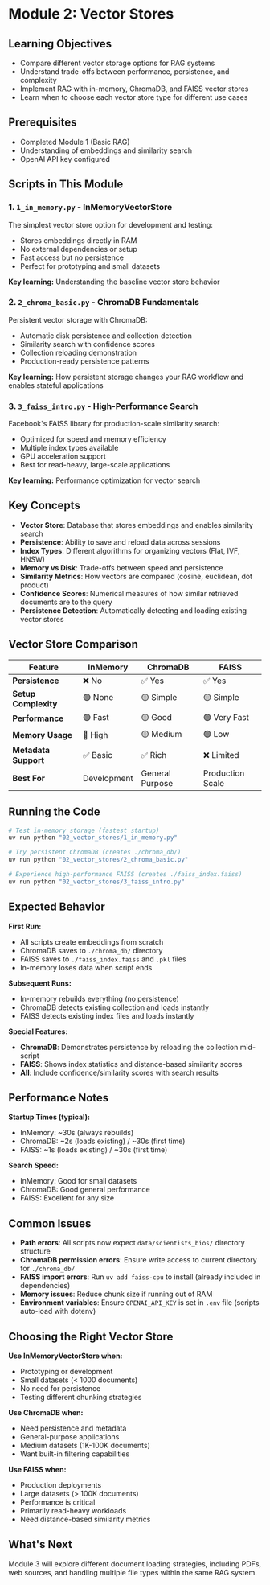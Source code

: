 # Module 2: Vector Stores

## Learning Objectives
- Compare different vector storage options for RAG systems
- Understand trade-offs between performance, persistence, and complexity
- Implement RAG with in-memory, ChromaDB, and FAISS vector stores
- Learn when to choose each vector store type for different use cases

## Prerequisites
- Completed Module 1 (Basic RAG)
- Understanding of embeddings and similarity search
- OpenAI API key configured

## Scripts in This Module

### 1. `1_in_memory.py` - InMemoryVectorStore
The simplest vector store option for development and testing:
- Stores embeddings directly in RAM
- No external dependencies or setup
- Fast access but no persistence
- Perfect for prototyping and small datasets

**Key learning:** Understanding the baseline vector store behavior

### 2. `2_chroma_basic.py` - ChromaDB Fundamentals
Persistent vector storage with ChromaDB:
- Automatic disk persistence and collection detection
- Similarity search with confidence scores
- Collection reloading demonstration
- Production-ready persistence patterns

**Key learning:** How persistent storage changes your RAG workflow and enables stateful applications

### 3. `3_faiss_intro.py` - High-Performance Search
Facebook's FAISS library for production-scale similarity search:
- Optimized for speed and memory efficiency
- Multiple index types available
- GPU acceleration support
- Best for read-heavy, large-scale applications

**Key learning:** Performance optimization for vector search

## Key Concepts

- **Vector Store**: Database that stores embeddings and enables similarity search
- **Persistence**: Ability to save and reload data across sessions
- **Index Types**: Different algorithms for organizing vectors (Flat, IVF, HNSW)
- **Memory vs Disk**: Trade-offs between speed and persistence
- **Similarity Metrics**: How vectors are compared (cosine, euclidean, dot product)
- **Confidence Scores**: Numerical measures of how similar retrieved documents are to the query
- **Persistence Detection**: Automatically detecting and loading existing vector stores

## Vector Store Comparison

| Feature | InMemory | ChromaDB | FAISS |
|---------|----------|----------|-------|
| **Persistence** | ❌ No | ✅ Yes | ✅ Yes |
| **Setup Complexity** | 🟢 None | 🟡 Simple | 🟡 Simple |
| **Performance** | 🟢 Fast | 🟡 Good | 🟢 Very Fast |
| **Memory Usage** | 🔴 High | 🟡 Medium | 🟢 Low |
| **Metadata Support** | ✅ Basic | ✅ Rich | ❌ Limited |
| **Best For** | Development | General Purpose | Production Scale |

## Running the Code

```bash
# Test in-memory storage (fastest startup)
uv run python "02_vector_stores/1_in_memory.py"

# Try persistent ChromaDB (creates ./chroma_db/)
uv run python "02_vector_stores/2_chroma_basic.py"

# Experience high-performance FAISS (creates ./faiss_index.faiss)
uv run python "02_vector_stores/3_faiss_intro.py"
```

## Expected Behavior

**First Run:**
- All scripts create embeddings from scratch
- ChromaDB saves to `./chroma_db/` directory
- FAISS saves to `./faiss_index.faiss` and `.pkl` files
- In-memory loses data when script ends

**Subsequent Runs:**
- In-memory rebuilds everything (no persistence)
- ChromaDB detects existing collection and loads instantly
- FAISS detects existing index files and loads instantly

**Special Features:**
- **ChromaDB**: Demonstrates persistence by reloading the collection mid-script
- **FAISS**: Shows index statistics and distance-based similarity scores
- **All**: Include confidence/similarity scores with search results

## Performance Notes

**Startup Times (typical):**
- InMemory: ~30s (always rebuilds)
- ChromaDB: ~2s (loads existing) / ~30s (first time)
- FAISS: ~1s (loads existing) / ~30s (first time)

**Search Speed:**
- InMemory: Good for small datasets
- ChromaDB: Good general performance
- FAISS: Excellent for any size

## Common Issues

- **Path errors**: All scripts now expect `data/scientists_bios/` directory structure
- **ChromaDB permission errors**: Ensure write access to current directory for `./chroma_db/`
- **FAISS import errors**: Run `uv add faiss-cpu` to install (already included in dependencies)
- **Memory issues**: Reduce chunk size if running out of RAM
- **Environment variables**: Ensure `OPENAI_API_KEY` is set in `.env` file (scripts auto-load with dotenv)

## Choosing the Right Vector Store

**Use InMemoryVectorStore when:**
- Prototyping or development
- Small datasets (< 1000 documents)
- No need for persistence
- Testing different chunking strategies

**Use ChromaDB when:**
- Need persistence and metadata
- General-purpose applications
- Medium datasets (1K-100K documents)
- Want built-in filtering capabilities

**Use FAISS when:**
- Production deployments
- Large datasets (> 100K documents)
- Performance is critical
- Primarily read-heavy workloads
- Need distance-based similarity metrics

## What's Next

Module 3 will explore different document loading strategies, including PDFs, web sources, and handling multiple file types within the same RAG system.